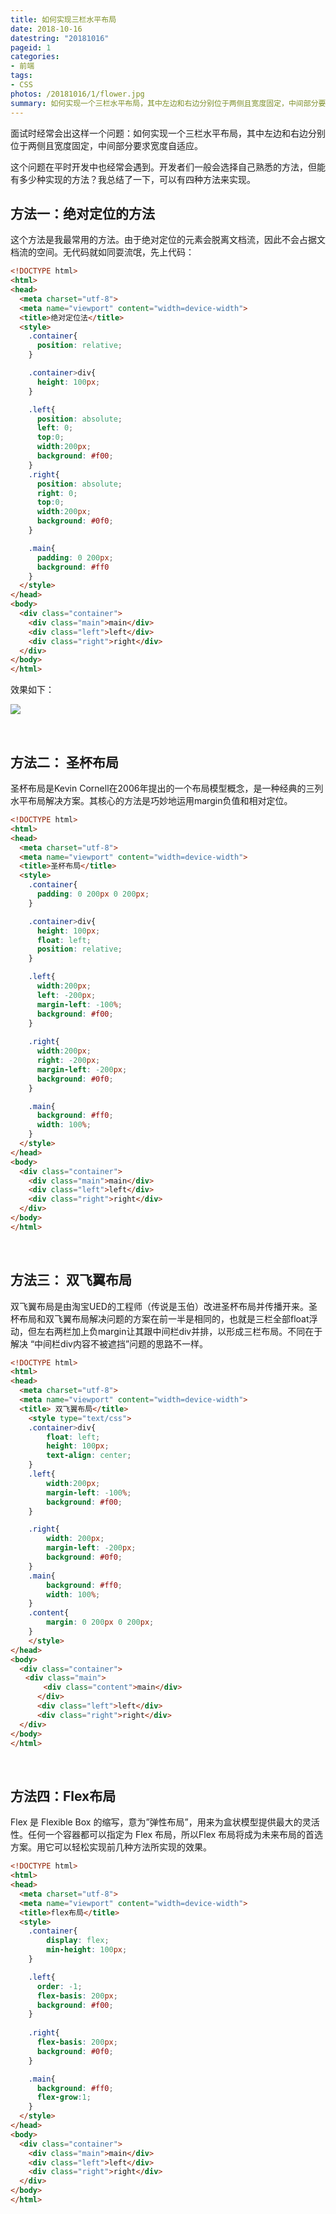 ```yaml
---
title: 如何实现三栏水平布局
date: 2018-10-16
datestring: "20181016"
pageid: 1
categories: 
- 前端
tags:
- CSS
photos: /20181016/1/flower.jpg
summary: 如何实现一个三栏水平布局，其中左边和右边分别位于两侧且宽度固定，中间部分要求宽度自适应？
---
```


面试时经常会出这样一个问题：如何实现一个三栏水平布局，其中左边和右边分别位于两侧且宽度固定，中间部分要求宽度自适应。

这个问题在平时开发中也经常会遇到。开发者们一般会选择自己熟悉的方法，但能有多少种实现的方法？我总结了一下，可以有四种方法来实现。

## 方法一：绝对定位的方法
这个方法是我最常用的方法。由于绝对定位的元素会脱离文档流，因此不会占据文档流的空间。无代码就如同耍流氓，先上代码：

```html
<!DOCTYPE html>
<html>
<head>
  <meta charset="utf-8">
  <meta name="viewport" content="width=device-width">
  <title>绝对定位法</title>
  <style>
    .container{
      position: relative;
    }

    .container>div{
      height: 100px;
    }

    .left{
      position: absolute;
      left: 0;
      top:0;
      width:200px;
      background: #f00;
    }
    .right{
      position: absolute;
      right: 0;
      top:0;
      width:200px;
      background: #0f0;
    }

    .main{
      padding: 0 200px;
      background: #ff0
    }
  </style>
</head>
<body>
  <div class="container">
    <div class="main">main</div>
    <div class="left">left</div>
    <div class="right">right</div>
  </div>
</body>
</html>
```

效果如下：

![](477ff62a.png)

<br>

## 方法二： 圣杯布局
圣杯布局是Kevin Cornell在2006年提出的一个布局模型概念，是一种经典的三列水平布局解决方案。其核心的方法是巧妙地运用margin负值和相对定位。 

```html
<!DOCTYPE html>
<html>
<head>
  <meta charset="utf-8">
  <meta name="viewport" content="width=device-width">
  <title>圣杯布局</title>
  <style>
    .container{
      padding: 0 200px 0 200px;
    }

    .container>div{
      height: 100px;
      float: left;
      position: relative;
    }

    .left{
      width:200px;
      left: -200px;
      margin-left: -100%;
      background: #f00;
    }
    
    .right{
      width:200px;
      right: -200px;
      margin-left: -200px;
      background: #0f0;
    }

    .main{
      background: #ff0;
      width: 100%;
    }
  </style>
</head>
<body>
  <div class="container">
    <div class="main">main</div>
    <div class="left">left</div>
    <div class="right">right</div>
  </div>
</body>
</html>
```

<br>

## 方法三： 双飞翼布局

双飞翼布局是由淘宝UED的工程师（传说是玉伯）改进圣杯布局并传播开来。圣杯布局和双飞翼布局解决问题的方案在前一半是相同的，也就是三栏全部float浮动，但左右两栏加上负margin让其跟中间栏div并排，以形成三栏布局。不同在于解决 “中间栏div内容不被遮挡”问题的思路不一样。 

```html
<!DOCTYPE html>
<html>
<head>
  <meta charset="utf-8">
  <meta name="viewport" content="width=device-width">
  <title> 双飞翼布局</title>
    <style type="text/css">
    .container>div{
        float: left;
        height: 100px;
        text-align: center;
    }
    .left{
        width:200px;
        margin-left: -100%;
        background: #f00;
    }

    .right{
        width: 200px;
        margin-left: -200px;
        background: #0f0;
    }
    .main{
        background: #ff0;
        width: 100%;
    }
    .content{
        margin: 0 200px 0 200px;
    }
    </style>
</head>
<body>
  <div class="container"> 
　　<div class="main">
    　　<div class="content">main</div> 
      </div>
      <div class="left">left</div> 
      <div class="right">right</div> 
  </div>
</body>
</html>
```

<br>

## 方法四：Flex布局

Flex 是 Flexible Box 的缩写，意为”弹性布局”，用来为盒状模型提供最大的灵活性。任何一个容器都可以指定为 Flex 布局，所以Flex 布局将成为未来布局的首选方案。用它可以轻松实现前几种方法所实现的效果。

```html
<!DOCTYPE html>
<html>
<head>
  <meta charset="utf-8">
  <meta name="viewport" content="width=device-width">
  <title>flex布局</title>
  <style>
    .container{
        display: flex;
        min-height: 100px;
    }

    .left{
      order: -1;
      flex-basis: 200px;
      background: #f00;
    }
    
    .right{
      flex-basis: 200px;
      background: #0f0;
    }

    .main{
      background: #ff0;
      flex-grow:1;
    }
  </style>
</head>
<body>
  <div class="container">
    <div class="main">main</div>
    <div class="left">left</div>
    <div class="right">right</div>
  </div>
</body>
</html>
```